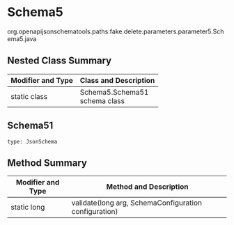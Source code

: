 # Schema5
org.openapijsonschematools.paths.fake.delete.parameters.parameter5.Schema5.java

## Nested Class Summary
| Modifier and Type | Class and Description |
| ----------------- | ---------------------- |
| static class | Schema5.Schema51<br> schema class |

## Schema51
```
type: JsonSchema
```

## Method Summary
| Modifier and Type | Method and Description |
| ----------------- | ---------------------- |
| static long | validate(long arg, SchemaConfiguration configuration) |

